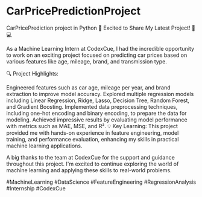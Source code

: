 # CarPricePredictionProject
CarPricePrediction project in Python
🌟 Excited to Share My Latest Project! 🚗💻

As a Machine Learning Intern at CodexCue, I had the incredible opportunity to work on an exciting project focused on predicting car prices based on various features like age, mileage, brand, and transmission type.

🔍 Project Highlights:

Engineered features such as car age, mileage per year, and brand extraction to improve model accuracy.
Explored multiple regression models including Linear Regression, Ridge, Lasso, Decision Tree, Random Forest, and Gradient Boosting.
Implemented data preprocessing techniques, including one-hot encoding and binary encoding, to prepare the data for modeling.
Achieved impressive results by evaluating model performance with metrics such as MAE, MSE, and R².
💡 Key Learning:
This project provided me with hands-on experience in feature engineering, model training, and performance evaluation, enhancing my skills in practical machine learning applications.

A big thanks to the team at CodexCue for the support and guidance throughout this project. I'm excited to continue exploring the world of machine learning and applying these skills to real-world problems.

#MachineLearning #DataScience #FeatureEngineering #RegressionAnalysis #Internship #CodexCue
